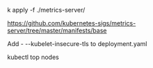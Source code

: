k apply -f  ./metrics-server/

https://github.com/kubernetes-sigs/metrics-server/tree/master/manifests/base

Add  - --kubelet-insecure-tls to deployment.yaml

kubectl top nodes
